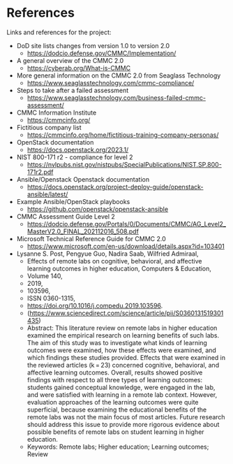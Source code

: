 # References
Links and references for the project:
- DoD site lists changes from version 1.0 to version 2.0
  - https://dodcio.defense.gov/CMMC/Implementation/
- A general overview of the CMMC 2.0
  - https://cyberab.org/What-is-CMMC
- More general information on the CMMC 2.0 from Seaglass Technology
  - https://www.seaglasstechnology.com/cmmc-compliance/
- Steps to take after a failed assessment
  - https://www.seaglasstechnology.com/business-failed-cmmc-assessment/
- CMMC Information Institute  
  - https://cmmcinfo.org/
- Fictitious company list
  - https://cmmcinfo.org/home/fictitious-training-company-personas/
- OpenStack documentation
  - https://docs.openstack.org/2023.1/
- NIST 800-171 r2 - compliance for level 2
  - https://nvlpubs.nist.gov/nistpubs/SpecialPublications/NIST.SP.800-171r2.pdf
- Ansible/Openstack Openstack documentation
  - https://docs.openstack.org/project-deploy-guide/openstack-ansible/latest/
- Example Ansible/OpenStack playbooks
  - https://github.com/openstack/openstack-ansible
- CMMC Assessment Guide Level 2
  - https://dodcio.defense.gov/Portals/0/Documents/CMMC/AG_Level2_MasterV2.0_FINAL_202112016_508.pdf
- Microsoft Technical Reference Guide for CMMC 2.0
  - https://www.microsoft.com/en-us/download/details.aspx?id=103401
- Lysanne S. Post, Pengyue Guo, Nadira Saab, Wilfried Admiraal,
  - Effects of remote labs on cognitive, behavioral, and affective learning outcomes in higher education, Computers & Education,
  - Volume 140,
  - 2019,
  - 103596,
  - ISSN 0360-1315,
  - https://doi.org/10.1016/j.compedu.2019.103596.
  - (https://www.sciencedirect.com/science/article/pii/S0360131519301435)
  - Abstract: This literature review on remote labs in higher education examined the empirical research on learning benefits of such labs. The aim of this study was to investigate what kinds of learning outcomes were examined, how these effects were examined, and which findings these studies provided. Effects that were examined in the reviewed articles (k = 23) concerned cognitive, behavioral, and affective learning outcomes. Overall, results showed positive findings with respect to all three types of learning outcomes: students gained conceptual knowledge, were engaged in the lab, and were satisfied with learning in a remote lab context. However, evaluation approaches of the learning outcomes were quite superficial, because examining the educational benefits of the remote labs was not the main focus of most articles. Future research should address this issue to provide more rigorous evidence about possible benefits of remote labs on student learning in higher education.
  - Keywords: Remote labs; Higher education; Learning outcomes; Review
